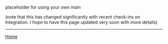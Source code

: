 placeholder for using your own main

(note that this has changed significantly with recent check-ins on Integration. I hope to have this page updated very soon with more details)

---

[Home](../README.md)